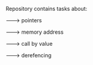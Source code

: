 
Repository contains tasks about:

---> pointers

---> memory address

---> call by value

---> derefencing
